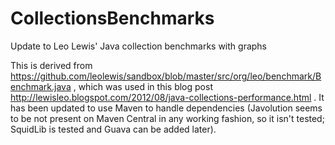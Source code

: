 # CollectionsBenchmarks
Update to Leo Lewis' Java collection benchmarks with graphs

This is derived from https://github.com/leolewis/sandbox/blob/master/src/org/leo/benchmark/Benchmark.java ,
which was used in this blog post http://lewisleo.blogspot.com/2012/08/java-collections-performance.html .
It has been updated to use Maven to handle dependencies (Javolution seems to be not present on Maven Central
in any working fashion, so it isn't tested; SquidLib is tested and Guava can be added later).
